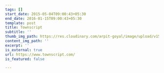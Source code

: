 ```yaml
---
tags: []
start_date: 2015-05-04T09:00:43+05:30
end_date: 2016-01-15T09:00:43+05:30
template: post
title: Townscript
subtitle: ''
thumb_img_path: https://res.cloudinary.com/arpit-goyal/image/upload/v1562815470/townscript.png
content_img_path: ''
excerpt: ''
is_external: true
url: https://www.townscript.com/
is_featured: false

---
```

